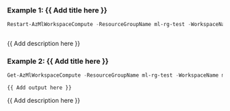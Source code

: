 ### Example 1: {{ Add title here }}
```powershell
Restart-AzMlWorkspaceCompute -ResourceGroupName ml-rg-test -WorkspaceName mlworkspace-test01 -Name compute02
```

```output
```

{{ Add description here }}

### Example 2: {{ Add title here }}
```powershell
Get-AzMlWorkspaceCompute -ResourceGroupName ml-rg-test -WorkspaceName mlworkspace-test01 -Name compute02 | Restart-AzMlWorkspaceCompute
```

```output
{{ Add output here }}
```

{{ Add description here }}

